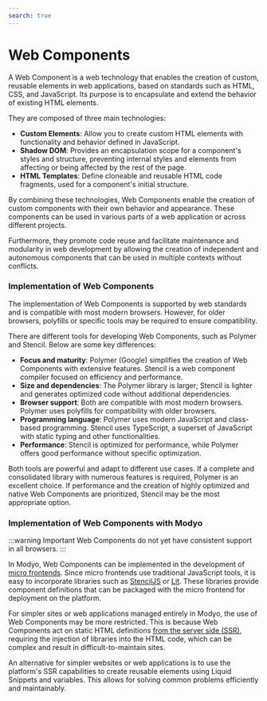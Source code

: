 ```yaml
---
search: true
---
```


# Web Components

A Web Component is a web technology that enables the creation of custom, reusable elements in web applications, based on standards such as HTML, CSS, and JavaScript. Its purpose is to encapsulate and extend the behavior of existing HTML elements.

They are composed of three main technologies:

- **Custom Elements**: Allow you to create custom HTML elements with functionality and behavior defined in JavaScript.
- **Shadow DOM**: Provides an encapsulation scope for a component's styles and structure, preventing internal styles and elements from affecting or being affected by the rest of the page.
- **HTML Templates**: Define cloneable and reusable HTML code fragments, used for a component's initial structure.

By combining these technologies, Web Components enable the creation of custom components with their own behavior and appearance. These components can be used in various parts of a web application or across different projects.

Furthermore, they promote code reuse and facilitate maintenance and modularity in web development by allowing the creation of independent and autonomous components that can be used in multiple contexts without conflicts.

### Implementation of Web Components

The implementation of Web Components is supported by web standards and is compatible with most modern browsers. However, for older browsers, polyfills or specific tools may be required to ensure compatibility.

There are different tools for developing Web Components, such as Polymer and Stencil. Below are some key differences:

- **Focus and maturity**: Polymer (Google) simplifies the creation of Web Components with extensive features. Stencil is a web component compiler focused on efficiency and performance.
- **Size and dependencies**: The Polymer library is larger; Stencil is lighter and generates optimized code without additional dependencies.
- **Browser support**: Both are compatible with most modern browsers. Polymer uses polyfills for compatibility with older browsers.
- **Programming language**: Polymer uses modern JavaScript and class-based programming. Stencil uses TypeScript, a superset of JavaScript with static typing and other functionalities.
- **Performance**: Stencil is optimized for performance, while Polymer offers good performance without specific optimization.

Both tools are powerful and adapt to different use cases. If a complete and consolidated library with numerous features is required, Polymer is an excellent choice. If performance and the creation of highly optimized and native Web Components are prioritized, Stencil may be the most appropriate option.

### Implementation of Web Components with Modyo
:::warning Important
Web Components do not yet have consistent support in all browsers.
:::

In Modyo, Web Components can be implemented in the development of [micro frontends](/en/architecture/patterns/micro-frontend). Since micro frontends use traditional JavaScript tools, it is easy to incorporate libraries such as [StencilJS](https://stenciljs.com) or [Lit](https://lit.dev). These libraries provide component definitions that can be packaged with the micro frontend for deployment on the platform.

For simpler sites or web applications managed entirely in Modyo, the use of Web Components may be more restricted. This is because Web Components act on static HTML definitions [from the server side (SSR)](/en/architecture/patterns/ssr), requiring the injection of libraries into the HTML code, which can be complex and result in difficult-to-maintain sites.

An alternative for simpler websites or web applications is to use the platform's SSR capabilities to create reusable elements using Liquid Snippets and variables. This allows for solving common problems efficiently and maintainably.

